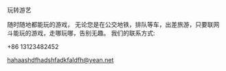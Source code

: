 玩转游艺


随时随地都能玩的游戏，
无论您是在公交地铁，排队等车，出差旅游，只要联网斗能玩的游戏，走哪玩哪，告别无趣。
我们的联系方式:

+86 13123482452

hahaashdfhadshfadkfaldfh@yean.net
